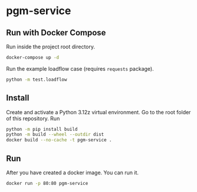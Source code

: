 # pgm-service

## Run with Docker Compose

Run inside the project root directory.

```bash
docker-compose up -d
```

Run the example loadflow case (requires `requests` package).

```bash
python -m test.loadflow
```

## Install

Create and activate a Python 3.12z virtual environment. Go to the root folder of this repository. Run

```bash
python -m pip install build
python -m build --wheel --outdir dist
docker build --no-cache -t pgm-service .
```

## Run

After you have created a docker image. You can run it.

```bash
docker run -p 80:80 pgm-service
```
